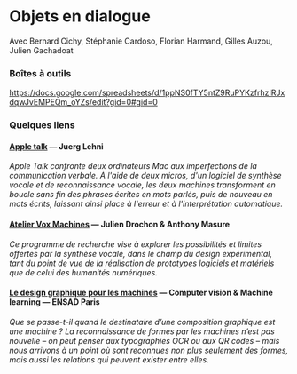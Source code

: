 # Objets en dialogue
Avec Bernard Cichy, Stéphanie Cardoso, Florian Harmand, Gilles Auzou, Julien Gachadoat

### Boîtes à outils
https://docs.google.com/spreadsheets/d/1ppNS0fTY5ntZ9RuPYKzfrhzIRJxdqwJvEMPEQm_oYZs/edit?gid=0#gid=0

### Quelques liens
#### [Apple talk](https://juerglehni.com/works/apple-talk) — Juerg Lehni
*Apple Talk confronte deux ordinateurs Mac aux imperfections de la communication verbale. À l'aide de deux micros, d'un logiciel de synthèse vocale et de reconnaissance vocale, les deux machines transforment en boucle sans fin des phrases écrites en mots parlés, puis de nouveau en mots écrits, laissant ainsi place à l'erreur et à l'interprétation automatique.*

#### [Atelier Vox Machines](https://recherche.esad-pyrenees.fr/vox-machines/presentation) — Julien Drochon & Anthony Masure  
*Ce programme de recherche vise à explorer les possibilités et limites offertes par la synthèse vocale, dans le champ du design expérimental, tant du point de vue de la réalisation de prototypes logiciels et matériels que de celui des humanités numériques.*

#### [Le design graphique pour les machines](https://strabic.fr/Le-design-graphique-pour-les-machines) — Computer vision & Machine learning — ENSAD Paris
*Que se passe-t-il quand le destinataire d’une composition graphique est une machine ? La reconnaissance de formes par les machines n’est pas nouvelle – on peut penser aux typographies OCR ou aux QR codes – mais nous arrivons à un point où sont reconnues non plus seulement des formes, mais aussi les relations qui peuvent exister entre elles.*
 
